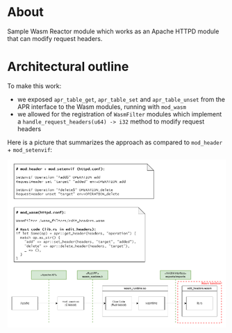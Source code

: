 # About

Sample Wasm Reactor module which works as an Apache HTTPD module that can modify request headers.

# Architectural outline

To make this work:

 - we exposed `apr_table_get`, `apr_table_set` and `apr_table_unset` from the APR interface to the Wasm modules, running with `mod_wasm`
 - we allowed for the registration of `WasmFilter` modules which implement a `handle_request_headers(u64) -> i32` method to modify request headers

Here is a picture that summarizes the approach as compared to `mod_header` + `mod_setenvif`:

![mod_wasm+APR overview](./docs/Apr_mod_wasm-overview.drawio.png)
